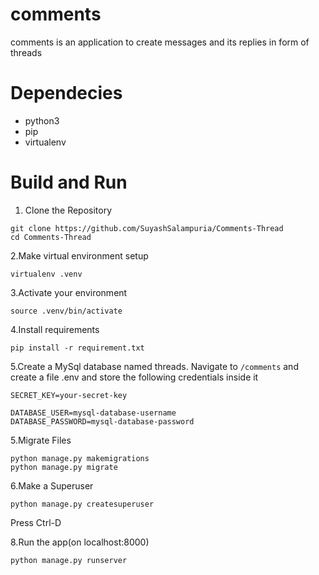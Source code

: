 # comments

comments is an application to create messages and its replies in form of threads

# Dependecies

* python3
* pip
* virtualenv

# Build and Run

1. Clone the Repository

```shell
git clone https://github.com/SuyashSalampuria/Comments-Thread
cd Comments-Thread
```

2.Make virtual environment setup

```shell
virtualenv .venv
```

3.Activate your environment

```shell
source .venv/bin/activate
```

4.Install requirements

```shell
pip install -r requirement.txt
```

5.Create a MySql database named threads. Navigate to ```/comments``` and create a file .env and store the following credentials inside it

```
SECRET_KEY=your-secret-key

DATABASE_USER=mysql-database-username
DATABASE_PASSWORD=mysql-database-password
```
5.Migrate Files

```shell
python manage.py makemigrations
python manage.py migrate
```

6.Make a Superuser

```shell
python manage.py createsuperuser
```


Press Ctrl-D

8.Run the app(on localhost:8000)

```shell
python manage.py runserver
```
